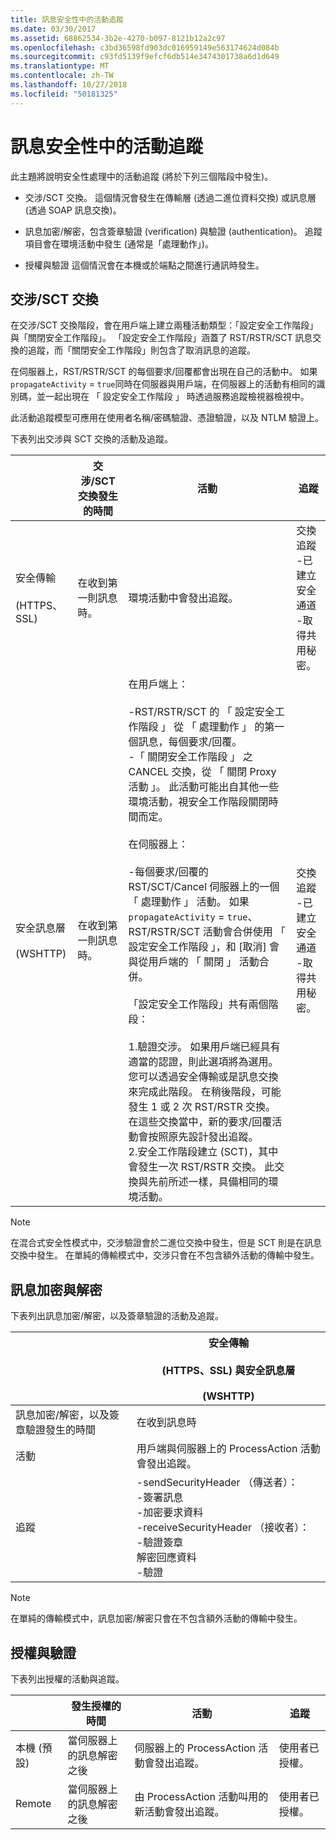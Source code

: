 ```yaml
---
title: 訊息安全性中的活動追蹤
ms.date: 03/30/2017
ms.assetid: 68862534-3b2e-4270-b097-8121b12a2c97
ms.openlocfilehash: c3bd36598fd903dc016959149e563174624d084b
ms.sourcegitcommit: c93fd5139f9efcf6db514e3474301738a6d1d649
ms.translationtype: MT
ms.contentlocale: zh-TW
ms.lasthandoff: 10/27/2018
ms.locfileid: "50181325"
---
```

# <a name="activity-tracing-in-message-security"></a>訊息安全性中的活動追蹤
此主題將說明安全性處理中的活動追蹤 (將於下列三個階段中發生)。  
  
-   交涉/SCT 交換。 這個情況會發生在傳輸層 (透過二進位資料交換) 或訊息層 (透過 SOAP 訊息交換)。  
  
-   訊息加密/解密，包含簽章驗證 (verification) 與驗證 (authentication)。 追蹤項目會在環境活動中發生 (通常是「處理動作」)。  
  
-   授權與驗證 這個情況會在本機或於端點之間進行通訊時發生。  
  
## <a name="negotiationsct-exchange"></a>交涉/SCT 交換  
 在交涉/SCT 交換階段，會在用戶端上建立兩種活動類型：「設定安全工作階段」與「關閉安全工作階段」。 「設定安全工作階段」涵蓋了 RST/RSTR/SCT 訊息交換的追蹤，而「關閉安全工作階段」則包含了取消訊息的追蹤。  
  
 在伺服器上，RST/RSTR/SCT 的每個要求/回覆都會出現在自己的活動中。 如果`propagateActivity` = `true`同時在伺服器與用戶端，在伺服器上的活動有相同的識別碼，並一起出現在 「 設定安全工作階段 」 時透過服務追蹤檢視器檢視中。  
  
 此活動追蹤模型可應用在使用者名稱/密碼驗證、憑證驗證，以及 NTLM 驗證上。  
  
 下表列出交涉與 SCT 交換的活動及追蹤。  
  
||交涉/SCT 交換發生的時間|活動|追蹤|  
|-|-------------------------------------------------|----------------|------------|  
|安全傳輸<br /><br /> (HTTPS、SSL)|在收到第一則訊息時。|環境活動中會發出追蹤。|交換追蹤<br />-已建立安全通道<br />-取得共用秘密。|  
|安全訊息層<br /><br /> (WSHTTP)|在收到第一則訊息時。|在用戶端上：<br /><br /> -RST/RSTR/SCT 的 「 設定安全工作階段 」 從 「 處理動作 」 的第一個訊息，每個要求/回覆。<br />-「 關閉安全工作階段 」 之 CANCEL 交換，從 「 關閉 Proxy 活動 」。 此活動可能出自其他一些環境活動，視安全工作階段關閉時間而定。<br /><br /> 在伺服器上：<br /><br /> -每個要求/回覆的 RST/SCT/Cancel 伺服器上的一個 「 處理動作 」 活動。 如果`propagateActivity` = `true`、 RST/RSTR/SCT 活動會合併使用 「 設定安全工作階段 」，和 [取消] 會與從用戶端的 「 關閉 」 活動合併。<br /><br /> 「設定安全工作階段」共有兩個階段：<br /><br /> 1.驗證交涉。 如果用戶端已經具有適當的認證，則此選項將為選用。 您可以透過安全傳輸或是訊息交換來完成此階段。 在稍後階段，可能發生 1 或 2 次 RST/RSTR 交換。 在這些交換當中，新的要求/回覆活動會按照原先設計發出追蹤。<br />2.安全工作階段建立 (SCT)，其中會發生一次 RST/RSTR 交換。 此交換與先前所述一樣，具備相同的環境活動。|交換追蹤<br />-已建立安全通道<br />-取得共用秘密。|  
  
> [!NOTE]
>  在混合式安全性模式中，交涉驗證會於二進位交換中發生，但是 SCT 則是在訊息交換中發生。 在單純的傳輸模式中，交涉只會在不包含額外活動的傳輸中發生。  
  
## <a name="message-encryption-and-decryption"></a>訊息加密與解密  
 下表列出訊息加密/解密，以及簽章驗證的活動及追蹤。  
  
||安全傳輸<br /><br /> (HTTPS、SSL) 與安全訊息層<br /><br /> (WSHTTP)|  
|-|---------------------------------------------------------------------------------|  
|訊息加密/解密，以及簽章驗證發生的時間|在收到訊息時|  
|活動|用戶端與伺服器上的 ProcessAction 活動會發出追蹤。|  
|追蹤|-sendSecurityHeader （傳送者）：<br />-簽署訊息<br />-加密要求資料<br />-receiveSecurityHeader （接收者）：<br />-驗證簽章<br />解密回應資料<br />-驗證|  
  
> [!NOTE]
>  在單純的傳輸模式中，訊息加密/解密只會在不包含額外活動的傳輸中發生。  
  
## <a name="authorization-and-verification"></a>授權與驗證  
 下表列出授權的活動與追蹤。  
  
||發生授權的時間|活動|追蹤|  
|-|-------------------------------------|----------------|------------|  
|本機 (預設)|當伺服器上的訊息解密之後|伺服器上的 ProcessAction 活動會發出追蹤。|使用者已授權。|  
|Remote|當伺服器上的訊息解密之後|由 ProcessAction 活動叫用的新活動會發出追蹤。|使用者已授權。|

